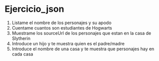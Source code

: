 # Ejercicio_json
 1. Listame el nombre de los personajes y su apodo
 2. Cuentame cuantos son estudiantes de Hogwarts
 3. Muestrame los sourceUrl de los personajes que estan en la casa de Slytherin
 4. Introduce un hijo y te muestra quien es el padre/madre
 5. Introduce el nombre de una casa y te muestra que personajes hay en cada casa
